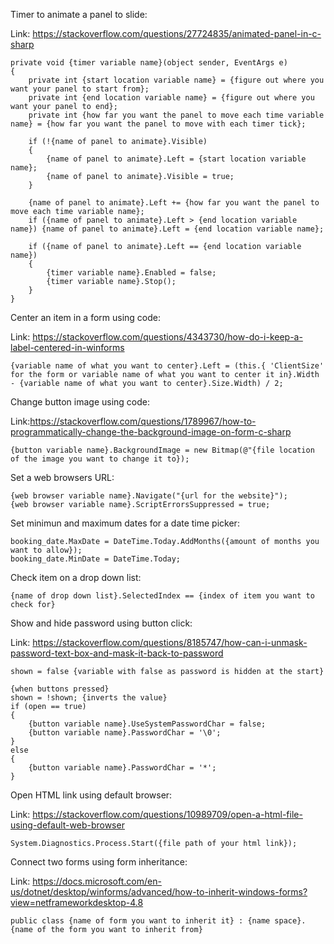 Timer to animate a panel to slide:

Link: https://stackoverflow.com/questions/27724835/animated-panel-in-c-sharp

```
private void {timer variable name}(object sender, EventArgs e)
{
    private int {start location variable name} = {figure out where you want your panel to start from};
    private int {end location variable name} = {figure out where you want your panel to end};      
    private int {how far you want the panel to move each time variable name} = {how far you want the panel to move with each timer tick};   

    if (!{name of panel to animate}.Visible)
    {
        {name of panel to animate}.Left = {start location variable name};
        {name of panel to animate}.Visible = true;
    }

    {name of panel to animate}.Left += {how far you want the panel to move each time variable name};
    if ({name of panel to animate}.Left > {end location variable name}) {name of panel to animate}.Left = {end location variable name};

    if ({name of panel to animate}.Left == {end location variable name})
    {
        {timer variable name}.Enabled = false;
        {timer variable name}.Stop();
    }            
}
```



Center an item in a form using code:

Link: https://stackoverflow.com/questions/4343730/how-do-i-keep-a-label-centered-in-winforms

```
{variable name of what you want to center}.Left = (this.{ 'ClientSize' for the form or variable name of what you want to center it in}.Width - {variable name of what you want to center}.Size.Width) / 2;
```



Change button image using code:

Link:https://stackoverflow.com/questions/1789967/how-to-programmatically-change-the-background-image-on-form-c-sharp

```
{button variable name}.BackgroundImage = new Bitmap(@"{file location of the image you want to change it to});
```



Set a web browsers URL:

```
{web browser variable name}.Navigate("{url for the website}");
{web browser variable name}.ScriptErrorsSuppressed = true;
```



Set minimun and maximum dates for a date time picker:

```
booking_date.MaxDate = DateTime.Today.AddMonths({amount of months you want to allow});
booking_date.MinDate = DateTime.Today;
```



Check item on a drop down list:

```
{name of drop down list}.SelectedIndex == {index of item you want to check for}
```



Show and hide password using button click:

Link: https://stackoverflow.com/questions/8185747/how-can-i-unmask-password-text-box-and-mask-it-back-to-password

```
shown = false {variable with false as password is hidden at the start}

{when buttons pressed}
shown = !shown; {inverts the value}
if (open == true)
{
    {button variable name}.UseSystemPasswordChar = false;
    {button variable name}.PasswordChar = '\0';
}
else
{
    {button variable name}.PasswordChar = '*';
}
```



Open HTML link using default browser:

Link: https://stackoverflow.com/questions/10989709/open-a-html-file-using-default-web-browser

```
System.Diagnostics.Process.Start({file path of your html link});
```




Connect two forms using form inheritance:

Link: https://docs.microsoft.com/en-us/dotnet/desktop/winforms/advanced/how-to-inherit-windows-forms?view=netframeworkdesktop-4.8

```
public class {name of form you want to inherit it} : {name space}.{name of the form you want to inherit from}
```
